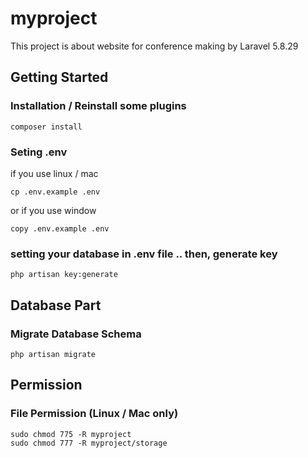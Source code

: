 # myproject

This project is about website for conference making by Laravel 5.8.29

## Getting Started

### Installation / Reinstall some plugins
```
composer install
```
### Seting .env
if you use linux / mac
```
cp .env.example .env
```
or if you use window
```
copy .env.example .env
```
### setting your database in .env file .. then, generate key 
```
php artisan key:generate
```

## Database Part

### Migrate Database Schema
```
php artisan migrate
```

## Permission

### File Permission (Linux / Mac only)
```
sudo chmod 775 -R myproject
sudo chmod 777 -R myproject/storage
```